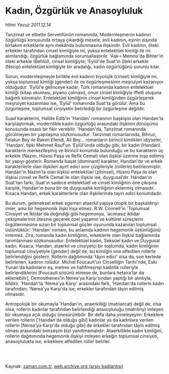 # Kadın, Özgürlük ve Anasoyluluk

*Hilmi Yavuz 2011.12.14*

<td class="columnist-detail">
<p>Tanzimat ve elbette Servetifünûn romanında, Modernleşmenin kadının özgürlüğü konusunda ortaya çıkardığı mesele, evli kadının, eşinin dışında birtakım erkeklerle aynı mekânda bulunmasına ilişkindir. Evli kadının, öteki erkekler tarafından cinsel kimliğiyle mi, yoksa entelektüel kimliği ile mi alımlandığı, özgürlük bağlamında sorunsallaştırılır. 'Aşk-ı Memnu'da Bihter'in öteki erkekle (Behlül), cinsel kimliğiyle; 'Eylül'de Suat'ın öteki erkekle (Necip) entelektüel kimliğiyle bir aradalığı, kadın özgürlüğünü sorunlu kılar.</p>
<p>
<div id="haberMetinDiv">
<p> Sorun, modernleşmeyle birlikte evli kadının biyolojik (cinsel) kimliğiyle mi, yoksa toplumsal kimliği (gender) ile mi özgürleşmesinin meşruiyet kazanıyor olduğudur. 'Eylül'e gelinceye kadar, Türk romanında kadının entelektüel kimliği (kitap okuması, piyano çalması), onun cinsel kimliğiyle iffetli oluşuna bağımlı kılınmıştır. Entelektüel kimliğinin cinsel kimliğinden özgürleşerek meşruiyet kazanması ise, 'Eylül' romanında Suat'ta görülür. Ama bu özgürleşme, toplumsal cinsiyetin belirlediği bir özgürleşme değildir.
<p> Suad karakterini, Halide Edib'in 'Handan' romanının başkişisi olan Handan'la karşılaştırmak, modernlikle kadın özgürlüğü arasındaki ilişkinin dönüşümü konusunda esaslı bir fikir verebilir. 'Handan'da, Tanzimat romanında görülmeyen bir yapılaşma sözkonusudur: Tanzimat romanlarında, Bihruz, Felatun Bey ile Rakım Efendi, Ali Bey... romanların birincil kimlikleri idiyseler, 'Handan', tıpkı Mehmet Rauf'un 'Eylül'ünde olduğu gibi, bir kadın (Handan) karakterin merkezîleşmiş ve birincil konumda bulunduğu ve bu karakterin üç erkekle (Nazım, Hüsnü Paşa ve Refik Cemal) olan ilişkisi üzerine inşa edilmiş bir yapıyı gösterir. Romanda başat (dominant) karakter, Handan'dır ve erkek karakterlerle olan ilişkileri ayırt edici sınır çizgileriyle (rollerle) belirlenmiştir: Handan'ın Nazım'la olan ilişkisi entelektüel (zihinsel), Hüsnü Paşa ile olan ilişkisi cinsel ve Refik Cemal ile olan ilişkisi ise, duygusal'dır. Handan'ın Suat'tan farkı, Suat'ın sadece entelektüel ve cinsel kimliğinin öne çıkışına karşılık, Handan'ın buna bir de duygusallık kimliğinin eklenmiş olmasıdır. Kısaca Handan, erkek karakterlerle olan ilişkilerinde tayin edici konumdadır.
<p> Bu durum, geleneksel erkek egemen ataerkil yapıya ütopik bir başkaldırıyı imler, ama bir hegemonik ilişki inşa etmez. R.W. Connell'in 'Toplumsal Cinsiyet ve İktidar'da değindiği gibi hegemonya, 'acımasız iktidar çekişmelerinin ötesine geçerek özel yaşamın ve kültürel süreçlerin örgütlenmesine sızan bir toplumsal güçler oyununda kazanılan toplumsal üstünlüktür.' 'Handan' romanı, bu anlamda kadının hegemonik üstünlüğünü imlemez. Zira, romanda kadın kimliğinin, erkeklerle olan ilişkisi bağlamında tanımlanması sözkonusudur: Entelektüel kadın, Seksüel kadın ve Duygusal kadın. Kısaca, Handan, ataerkil ve cinsiyetçi bir toplumda, kadın kimliğinin toplumsal cinsiyetiyle [gender] değil de, bu kimliğin ona atfedilen rollerle belirlendiğini gösterir. Rollerin dağıtımında 'tâyin edici' olsa da, son kertede belirlenen, kadının rolüdür. Michel Foucault'un Cinselliğin Tarihi'nde, Eski Yunan'da kadınların eş, metres ve hafifmeşrep kadınlık rolleriyle belirlendiklerini [Foucault sözünü etmese de, bunlara hetaira'lar da eklenebilir], Demosthenes'in Nerea'ya Karşı'sından yaptığı bir alıntıyla, bildirir. 'Handan'la 'Nerea'ya Karşı' arasındaki fark, 'Handan'da rollerin kadın tarafından; 'Nerea'ya Karşı'da ise, erkekler tarafından tâyin edilmiş olmasıdır.
<p> Antropolojik bir okumayla 'Handan'ın, anaerkilliği (matriarcat) değil de, olsa olsa, rollerin kadınlar tarafından belirlendiği anasoyluluğu (matriliny) imleyen bir okumaya açık olduğu önesürülebilir. Bir defa daha yineleyeyim: Erkeklere verilen rollerin ['Handan'da olduğu gibi] kadınlar ya da kadınlara verilen rollerin [Nerea'ya Karşı'da olduğu gibi] de erkekler tarafından tâyin edilmiş olması arasındaki benzeşim bizi yanıltmamalıdır: Ataerkillikte kadın kimliğini, rollerin dağıtımında hegemonik ilişkiyi imleyen erkeğin toplumsal cinsiyeti, anasoylulukta ise, erkeklere atfedilen roller belirler. </p></p></p></p></div>
</p>


<p><br>
		 </br></p></td>

Kaynak: [zaman.com.tr](http://zaman.com.tr/yazar.do?yazino=1214517), [web.archive.org (arşiv bağlantısı)](http://web.archive.org/web/20120129103414/http://zaman.com.tr/yazar.do?yazino=1214517)

